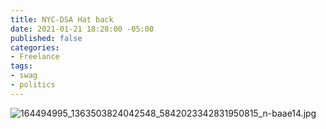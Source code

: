 ```yaml
---
title: NYC-DSA Hat back
date: 2021-01-21 18:28:00 -05:00
published: false
categories:
- Freelance
tags:
- swag
- politics
---
```


![164494995_1363503824042548_5842023342831950815_n-baae14.jpg](/uploads/164494995_1363503824042548_5842023342831950815_n-baae14.jpg)